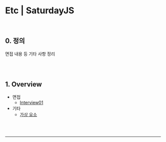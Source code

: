 # Etc | SaturdayJS



<br>

## 0. 정의

면접 내용 등 기타 사항 정리



<br><br>



## 1. Overview



* 면접
  * [Interview01](./interview01.md) 
* 기타
  * [가상 요소](./pseudo-element.md)







<br><br>

---





